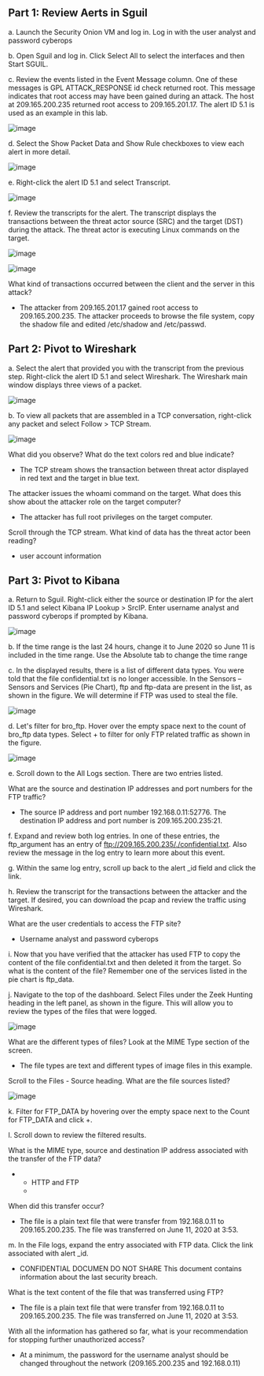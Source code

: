 ## Part 1: Review Aerts in Sguil
a. Launch the Security Onion VM and log in. Log in with the user analyst and password cyberops

b. Open Sguil and log in. Click Select All to select the interfaces and then Start SGUIL.

c. Review the events listed in the Event Message column. One of these messages is GPL
ATTACK_RESPONSE id check returned root. This message indicates that root access may have been
gained during an attack. The host at 209.165.200.235 returned root access to 209.165.201.17. The alert
ID 5.1 is used as an example in this lab.


![image](https://github.com/Akhilkj123/CyberOps/assets/65653010/2f660f9b-2a85-4a10-8191-df0ec90be9bd)

d. Select the Show Packet Data and Show Rule checkboxes to view each alert in more detail.


![image](https://github.com/Akhilkj123/CyberOps/assets/65653010/8a349c90-5c75-465e-a8f1-512fffdc8ed5)

e. Right-click the alert ID 5.1 and select Transcript.

![image](https://github.com/Akhilkj123/CyberOps/assets/65653010/bdff5893-5d50-422b-af45-b2e447d0ed23)

f. Review the transcripts for the alert. The transcript displays the transactions between the threat actor
source (SRC) and the target (DST) during the attack. The threat actor is executing Linux commands on
the target.

![image](https://github.com/Akhilkj123/CyberOps/assets/65653010/ed061ce8-3fba-4b81-9108-da88ca02149b)


![image](https://github.com/Akhilkj123/CyberOps/assets/65653010/809bae1b-4aaa-44d5-ba60-e04552ea9aac)

What kind of transactions occurred between the client and the server in this attack?
- The attacker from 209.165.201.17 gained root access to 209.165.200.235. The attacker proceeds to browse the file system, copy the shadow file and edited /etc/shadow and /etc/passwd.

## Part 2: Pivot to Wireshark
a. Select the alert that provided you with the transcript from the previous step. Right-click the alert ID 5.1
and select Wireshark. The Wireshark main window displays three views of a packet.

![image](https://github.com/Akhilkj123/CyberOps/assets/65653010/7989f93f-9ef2-4909-9fe2-0965aaea9954)

b. To view all packets that are assembled in a TCP conversation, right-click any packet and select Follow >
TCP Stream.


![image](https://github.com/Akhilkj123/CyberOps/assets/65653010/86259ed7-79ac-4524-b071-8a9d68115018)

What did you observe? What do the text colors red and blue indicate?
- The TCP stream shows the transaction between threat actor displayed in red text and the target in blue text.

The attacker issues the whoami command on the target. What does this show about the attacker role on
the target computer?
- The attacker has full root privileges on the target computer.

Scroll through the TCP stream. What kind of data has the threat actor been reading?
- user account information

## Part 3: Pivot to Kibana
a. Return to Sguil. Right-click either the source or destination IP for the alert ID 5.1 and select Kibana IP
Lookup > SrcIP. Enter username analyst and password cyberops if prompted by Kibana.


![image](https://github.com/Akhilkj123/CyberOps/assets/65653010/1f66488c-1fb5-4031-b616-545bb64aa700)

b. If the time range is the last 24 hours, change it to June 2020 so June 11 is included in the time range.
Use the Absolute tab to change the time range

c. In the displayed results, there is a list of different data types. You were told that the file confidential.txt is no longer accessible. In the Sensors – Sensors and Services (Pie Chart), ftp and ftp-data are present in the list, as shown in the figure. We will determine if FTP was used to steal the file.

![image](https://github.com/Akhilkj123/CyberOps/assets/65653010/e78b9ef7-89f3-481d-82da-b8b063db4469)

d. Let's filter for bro_ftp. Hover over the empty space next to the count of bro_ftp data types. Select + to
filter for only FTP related traffic as shown in the figure.

![image](https://github.com/Akhilkj123/CyberOps/assets/65653010/19a5ca93-07a0-45b0-a82c-e726e3aad28c)

e. Scroll down to the All Logs section. There are two entries listed.

What are the source and destination IP addresses and port numbers for the FTP traffic?
- The source IP address and port number 192.168.0.11:52776. The destination IP address and port number is 209.165.200.235:21.

f. Expand and review both log entries. In one of these entries, the ftp_argument has an entry of
ftp://209.165.200.235/./confidential.txt. Also review the message in the log entry to learn more about this
event.

g. Within the same log entry, scroll up back to the alert _id field and click the link.

h. Review the transcript for the transactions between the attacker and the target. If desired, you can download the pcap and review the traffic using Wireshark.

What are the user credentials to access the FTP site?
- Username analyst and password cyberops

i. Now that you have verified that the attacker has used FTP to copy the content of the file confidential.txt
and then deleted it from the target. So what is the content of the file? Remember one of the services
listed in the pie chart is ftp_data.

j. Navigate to the top of the dashboard. Select Files under the Zeek Hunting heading in the left panel, as
shown in the figure. This will allow you to review the types of the files that were logged.


![image](https://github.com/Akhilkj123/CyberOps/assets/65653010/4f061b5c-c89b-494f-8503-babf77e97a50)

What are the different types of files? Look at the MIME Type section of the screen.
- The file types are text and different types of image files in this example.

Scroll to the Files - Source heading. What are the file sources listed?

![image](https://github.com/Akhilkj123/CyberOps/assets/65653010/bd0185d3-c247-4afa-882a-95405ef7a856)

k. Filter for FTP_DATA by hovering over the empty space next to the Count for FTP_DATA and click +.

l. Scroll down to review the filtered results.

What is the MIME type, source and destination IP address associated with the transfer of the FTP data?
- - HTTP and FTP
  - 
When did this transfer occur?
- The file is a plain text file that were transfer from 192.168.0.11 to 209.165.200.235. The file was transferred on June 11, 2020 at 3:53.


m. In the File logs, expand the entry associated with FTP data. Click the link associated with alert _id.
- CONFIDENTIAL DOCUMEN  DO NOT SHARE This document contains information about the last security breach.

What is the text content of the file that was transferred using FTP?
- The file is a plain text file that were transfer from 192.168.0.11 to 209.165.200.235. The file was transferred on June 11, 2020 at 3:53.

With all the information has gathered so far, what is your recommendation for stopping further
unauthorized access?
- At a minimum, the password for the username analyst should be changed throughout the network (209.165.200.235 and 192.168.0.11)
